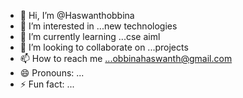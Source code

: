 - 👋 Hi, I’m @Haswanthobbina
- 👀 I’m interested in ...new technologies
- 🌱 I’m currently learning ...cse aiml 
- 💞️ I’m looking to collaborate on ...projects
- 📫 How to reach me ...obbinahaswanth@gmail.com
- 😄 Pronouns: ...
- ⚡ Fun fact: ...

<!---
Haswanthobbina/Haswanthobbina is a ✨ special ✨ repository because its `README.md` (this file) appears on your GitHub profile.
You can click the Preview link to take a look at your changes.
--->
